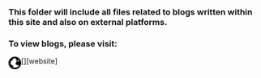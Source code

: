 ### This folder will include all files related to blogs written within this site and also on external platforms.

### To view blogs, please visit:

[<img align="left" alt="Website"        width="25px" src="https://raw.githubusercontent.com/iconic/open-iconic/master/svg/globe.svg" />][website]

